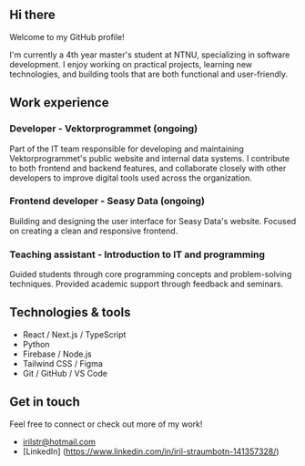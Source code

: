 ## Hi there 

Welcome to my GitHub profile!

I'm currently a 4th year master's student at NTNU, specializing in software development. I enjoy working on practical projects, learning new technologies, and building tools that are both functional and user-friendly.

## Work experience

### Developer - Vektorprogrammet (ongoing)
Part of the IT team responsible for developing and maintaining Vektorprogrammet's public website and internal data systems. I contribute to both frontend and backend features, and collaborate closely with other developers to improve digital tools used across the organization.

### Frontend developer - Seasy Data (ongoing)
Building and designing the user interface for Seasy Data's website. Focused on creating a clean and responsive frontend.

### Teaching assistant - Introduction to IT and programming
Guided students through core programming concepts and problem-solving techniques. Provided academic support through feedback and seminars.

## Technologies & tools

- React / Next.js / TypeScript
- Python
- Firebase / Node.js
- Tailwind CSS / Figma
- Git / GitHub / VS Code

## Get in touch

Feel free to connect or check out more of my work!
- irilstr@hotmail.com
- [LinkedIn] (https://www.linkedin.com/in/iril-straumbotn-141357328/)


